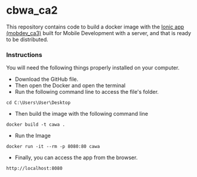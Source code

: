 # cbwa_ca2
This repository contains code to build a docker image with the [ Ionic app (mobdev_ca3)](https://github.com/Roberttamaia/mobdev_ca3.git) built for Mobile Development with a server, and that is ready to be distributed.

### Instructions 

You will need the following things properly installed on your computer.

* Download the GitHub file.
* Then open the Docker and open the terminal 
* Run the following command line to access the file's folder.

`cd C:\Users\User\Desktop`


* Then build the image with the following command line


`docker build -t cawa . `


* Run the Image 


`docker run -it --rm -p 8080:80 cawa`



* Finally, you can access the app from the browser.


`http://localhost:8080`




